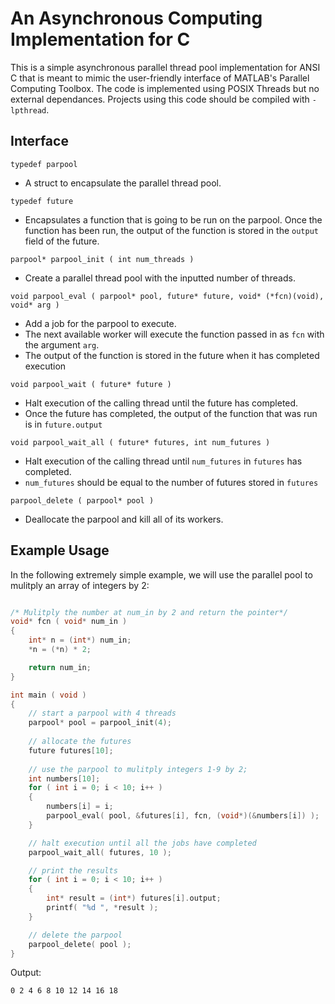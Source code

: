 # An Asynchronous Computing Implementation for C

This is a simple asynchronous parallel thread pool implementation for ANSI C that is meant to mimic the user-friendly interface of MATLAB's Parallel Computing Toolbox. The code is implemented using POSIX Threads but no external dependances. Projects using this code should be compiled with `-lpthread`.

## Interface

`typedef parpool`
- A struct to encapsulate the parallel thread pool.

`typedef future`
- Encapsulates a function that is going to be run on the parpool. Once the function has been run, the output of the function is stored in the `output` field of the future. 

`parpool* parpool_init ( int num_threads )`
- Create a parallel thread pool with the inputted number of threads.

`void parpool_eval ( parpool* pool, future* future, void* (*fcn)(void), void* arg )`
- Add a job for the parpool to execute. 
- The next available worker will execute the function passed in as `fcn` with the argument `arg`.
- The output of the function is stored in the future when it has completed execution

`void parpool_wait ( future* future )`
- Halt execution of the calling thread until the future has completed.
- Once the future has completed, the output of the function that was run is in `future.output`

`void parpool_wait_all ( future* futures, int num_futures )`
- Halt execution of the calling thread until `num_futures` in `futures` has completed.
- `num_futures` should be equal to the number of futures stored in `futures`

`parpool_delete ( parpool* pool )`
- Deallocate the parpool and kill all of its workers.


## Example Usage

In the following extremely simple example, we will use the parallel pool to mulitply an array of integers by 2:

```C

/* Mulitply the number at num_in by 2 and return the pointer*/
void* fcn ( void* num_in )
{
    int* n = (int*) num_in;
    *n = (*n) * 2;

    return num_in;
}

int main ( void )
{
    // start a parpool with 4 threads
    parpool* pool = parpool_init(4);
    
    // allocate the futures
    future futures[10];
    
    // use the parpool to mulitply integers 1-9 by 2;
    int numbers[10];
    for ( int i = 0; i < 10; i++ )
    {
        numbers[i] = i;
        parpool_eval( pool, &futures[i], fcn, (void*)(&numbers[i]) );
    }

    // halt execution until all the jobs have completed
    parpool_wait_all( futures, 10 );

    // print the results
    for ( int i = 0; i < 10; i++ )
    {
        int* result = (int*) futures[i].output;
        printf( "%d ", *result );
    }

    // delete the parpool
    parpool_delete( pool );
}

```

Output:
``` 
0 2 4 6 8 10 12 14 16 18
```
